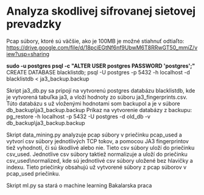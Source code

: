 #  Analyza skodlivej sifrovanej sietovej prevadzky

Pcap súbory, ktoré sú väčšie, ako je 100MB je možné stiahnuť odtiaľto: https://drive.google.com/file/d/18pciEGtNf6nf9UbwM6T8RRwGT50_mmiZ/view?usp=sharing

**sudo -u postgres psql -c "ALTER USER postgres PASSWORD 'postgres';"**
CREATE DATABASE blacklistdb;
psql -U postgres -p 5432 -h localhost -d blacklistdb < ja3_backup.backup 


Skript ja3_db.py sa pripojí na vytvorenú postgres databázu blacklistdb, kde je vytvorená tabuľka ja3, a vloží hodnoty zo súboru ja3_fingerprints.csv.
Túto databázu s už vloženými hodnotami som backupol a je v súbore db_backup\ja3_backup.backup
Príkaz na vytvorenie databázy z backupu: pg_restore -h localhost -p 5432 -U postgres -d old_db -v db_backup\ja3_backup.backup

Skript data_mining.py analyzuje pcap súbory v priečinku pcap_used  a vytvorí csv súbory jednotlivých TCP tokov, a pomocou JA3 fingerprintov tiež vyhodnotí, či sú škodlivé alebo nie. Tieto csv súbory uloží do priečinku csv_used. Jednotlive csv súbory taktiež normalizuje a uloží do priečinku csv_used\normalized, kde sú jednotlivé csv súbory uložené bez hlavičky a indexu. Tieto priečinky obsahujú už vytvorené súbory z pcap súborov v pcap_used priečinku.

Skript ml.py sa stará o machine learning
 Bakalarska praca 
